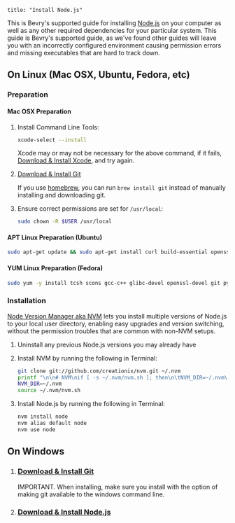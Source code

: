 ```
title: "Install Node.js"
```

This is Bevry's supported guide for installing [Node.js](http://nodejs.org/) on your computer as well as any other required dependencies for your particular system. This guide is Bevry's supported guide, as we've found other guides will leave you with an incorrectly configured environment causing permission errors and missing executables that are hard to track down.


## On Linux (Mac OSX, Ubuntu, Fedora, etc)

### Preparation

#### Mac OSX Preparation

1. Install Command Line Tools:

	``` bash
	xcode-select --install
	```

	Xcode may or may not be necessary for the above command, if it fails, [Download & Install Xcode](http://developer.apple.com/xcode/), and try again.

1. [Download & Install Git](http://git-scm.com/download)

	If you use [homebrew](http://brew.sh), you can run `brew install git` instead of manually installing and downloading git.

1. Ensure correct permissions are set for `/usr/local`:

	``` bash
	sudo chown -R $USER /usr/local
	```


#### APT Linux Preparation (Ubuntu)

``` bash
sudo apt-get update && sudo apt-get install curl build-essential openssl libssl-dev git python
```


#### YUM Linux Preparation (Fedora)

``` bash
sudo yum -y install tcsh scons gcc-c++ glibc-devel openssl-devel git python
```


### Installation

[Node Version Manager aka NVM](https://github.com/creationix/nvm) lets you install multiple versions of Node.js to your local user directory, enabling easy upgrades and version switching, without the permission troubles that are common with non-NVM setups.

1. Uninstall any previous Node.js versions you may already have

1. Install NVM by running the following in Terminal:

	``` bash
	git clone git://github.com/creationix/nvm.git ~/.nvm
	printf "\n\n# NVM\nif [ -s ~/.nvm/nvm.sh ]; then\n\tNVM_DIR=~/.nvm\n\tsource ~/.nvm/nvm.sh\nfi" >> ~/.bashrc
	NVM_DIR=~/.nvm
	source ~/.nvm/nvm.sh
	```

1. Install Node.js by running the following in Terminal:

	``` bash
	nvm install node
	nvm alias default node
	nvm use node
	```

## On Windows

1. ### [Download & Install Git](http://git-scm.com/download)

	IMPORTANT. When installing, make sure you install with the option of making git available to the windows command line.

2. ### [Download & Install Node.js](http://nodejs.org/#download)

